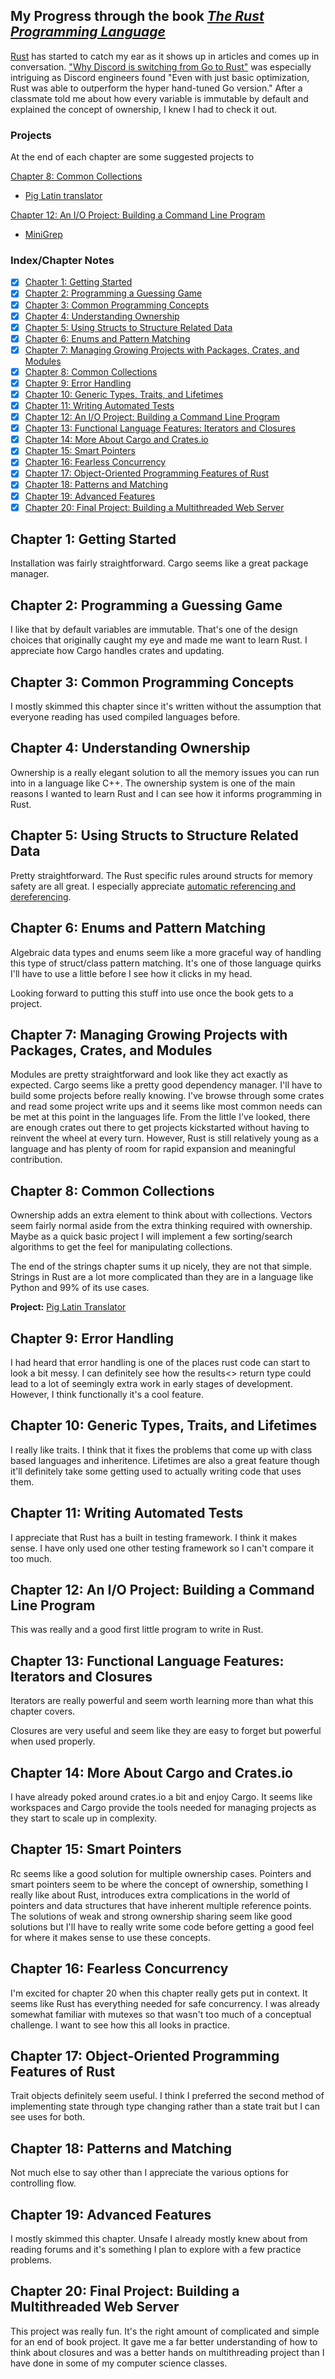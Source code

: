 ## My Progress through the book _[The Rust Programming Language](https://doc.rust-lang.org/book/title-page.html)_

[Rust](https://www.rust-lang.org/) has started to catch my ear as it shows up in articles and comes up in conversation.
 ["Why Discord is switching from Go to Rust"](https://blog.discord.com/why-discord-is-switching-from-go-to-rust-a190bbca2b1f) was especially intriguing as Discord engineers found "Even with just basic optimization, Rust was able to outperform the hyper hand-tuned Go version." After a classmate told me about how every variable is immutable by default and explained the concept of ownership, I knew I had to check it out.

 ### Projects

 At the end of each chapter are some suggested projects to

 [Chapter 8: Common Collections](#chapter-8-common-collections)
 - [Pig Latin translator](./chapter_8/pig_latin/)

 [Chapter 12: An I/O Project: Building a Command Line Program](#chapter-12-an-io-project-building-a-command-line-program)
 - [MiniGrep](./chapter_12/minigrep/)

### Index/Chapter Notes
- [x] [Chapter 1: Getting Started](#chapter-1-getting-started)
- [x] [Chapter 2: Programming a Guessing Game](#chapter-2-programming-a-guessing-game)
- [x] [Chapter 3: Common Programming Concepts](#chapter-3-common-programming-concepts)
- [x] [Chapter 4: Understanding Ownership](#chapter-4-understanding-ownership)
- [x] [Chapter 5: Using Structs to Structure Related Data](#chapter-5-using-structs-to-structure-related-data)
- [x] [Chapter 6: Enums and Pattern Matching](#chapter-6-nums-and-pattern-matching)
- [x] [Chapter 7: Managing Growing Projects with Packages, Crates, and Modules](#chapter-7-managing-growing-projects-with-packages-crates-and-modules)
- [x] [Chapter 8: Common Collections](#chapter-8-common-collections)
- [x] [Chapter 9: Error Handling](#chapter-9-error-handling)
- [x] [Chapter 10: Generic Types, Traits, and Lifetimes](#chapter-10-generic-types-traits-and-lifetimes)
- [x] [Chapter 11: Writing Automated Tests](#chapter-11-writing-automated-tests)
- [x] [Chapter 12: An I/O Project: Building a Command Line Program](#chapter-12-an-io-project-building-a-command-line-program)
- [x] [Chapter 13: Functional Language Features: Iterators and Closures](#chapter-13-functional-language-features-iterators-and-closures)
- [x] [Chapter 14: More About Cargo and Crates.io](#chapter-14-more-about-cargo-and-cratesio)
- [x] [Chapter 15: Smart Pointers](#chapter-15-smart-pointers)
- [x] [Chapter 16: Fearless Concurrency](#chapter-16-fearless-concurrency)
- [x] [Chapter 17: Object-Oriented Programming Features of Rust](#chapter-17-object-oriented-programming-features-of-rust)
- [x] [Chapter 18: Patterns and Matching](#chapter-18-patterns-and-matching)
- [x] [Chapter 19: Advanced Features](#chapter-19-advanced-features)
- [x] [Chapter 20: Final Project: Building a Multithreaded Web Server](#chapter-20-final-project-building-a-multithreaded-web-server)

## Chapter 1: Getting Started
Installation was fairly straightforward. Cargo seems like a great package manager.

## Chapter 2: Programming a Guessing Game
I like that by default variables are immutable. That's one of the design choices that originally caught my eye and made me want to learn Rust.
I appreciate how Cargo handles crates and updating.

## Chapter 3: Common Programming Concepts
I mostly skimmed this chapter since it's written without the assumption that everyone reading has used compiled languages before.

## Chapter 4: Understanding Ownership

Ownership is a really elegant solution to all the memory issues you can run into in a language like C++. The ownership system is one of the main reasons I wanted to learn Rust and I can see how it informs programming in Rust.

## Chapter 5: Using Structs to Structure Related Data

Pretty straightforward. The Rust specific rules around structs for memory safety are all great. I especially appreciate [automatic referencing and dereferencing](https://doc.rust-lang.org/book/ch05-03-method-syntax.html#wheres-the---operator).

## Chapter 6: Enums and Pattern Matching

Algebraic data types and enums seem like a more graceful way of handling this type of struct/class pattern matching. It's one of those language quirks I'll have to use a little before I see how it clicks in my head.

Looking forward to putting this stuff into use once the book gets to a project.

## Chapter 7: Managing Growing Projects with Packages, Crates, and Modules

Modules are pretty straightforward and look like they act exactly as expected. Cargo seems like a pretty good dependency manager. I'll have to build some projects before really knowing. I've browse through some crates and read some project write ups and it seems like most common needs can be met at this point in the languages life. From the little I've looked, there are enough crates out there to get projects kickstarted without having to reinvent the wheel at every turn. However, Rust is still relatively young as a language and has plenty of room for rapid expansion and meaningful contribution.

## Chapter 8: Common Collections

Ownership adds an extra element to think about with collections. Vectors seem fairly normal aside from the extra thinking required with ownership. Maybe as a quick basic project I will implement a few sorting/search algorithms to get the feel for manipulating collections.

The end of the strings chapter sums it up nicely, they are not that simple. Strings in Rust are a lot more complicated than they are in a language like Python and 99% of its use cases.

**Project:** [Pig Latin Translator](./chapter_8/pig_latin/)

## Chapter 9: Error Handling

I had heard that error handling is one of the places rust code can start to look a bit messy. 
I can definitely see how the results<> return type could lead to a lot of seemingly extra work in early stages of development. However, I think functionally it's a cool feature.

## Chapter 10: Generic Types, Traits, and Lifetimes

I really like traits. I think that it fixes the problems that come up with class based languages and inheritence. Lifetimes are also a great feature though it'll definitely take some getting used to actually writing code that uses them.

## Chapter 11: Writing Automated Tests

I appreciate that Rust has a built in testing framework. I think it makes sense. I have only used one other testing framework so I can't compare it too much.

## Chapter 12: An I/O Project: Building a Command Line Program

This was really and a good first little program to write in Rust. 

## Chapter 13: Functional Language Features: Iterators and Closures

Iterators are really powerful and seem worth learning more than what this chapter covers.

Closures are very useful and seem like they are easy to forget but powerful when used properly.

## Chapter 14: More About Cargo and Crates.io

I have already poked around crates.io a bit and enjoy Cargo. It seems like workspaces and Cargo provide the tools needed for managing projects as they start to scale up in complexity.

## Chapter 15: Smart Pointers

Rc<T> seems like a good solution for multiple ownership cases. Pointers and smart pointers seem to be where the concept of ownership, something I really like about Rust, introduces extra complications in the world of pointers and data structures that have inherent multiple reference points. The solutions of weak and strong ownership sharing seem like good solutions but I'll have to really write some code before getting a good feel for where it makes sense to use these concepts.

## Chapter 16: Fearless Concurrency

I'm excited for chapter 20 when this chapter really gets put in context. It seems like Rust has everything needed for safe concurrency. I was already somewhat familiar with mutexes so that wasn't too much of a conceptual challenge. I want to see how this all looks in practice.

## Chapter 17: Object-Oriented Programming Features of Rust

Trait objects definitely seem useful. I think I preferred the second method of implementing state through type changing rather than a state trait but I can see uses for both.

## Chapter 18: Patterns and Matching

Not much else to say other than I appreciate the various options for controlling flow.

## Chapter 19: Advanced Features

I mostly skimmed this chapter. Unsafe I already mostly knew about from reading forums and it's something I plan to explore with a few practice problems. 

## Chapter 20: Final Project: Building a Multithreaded Web Server

This project was really fun. It's the right amount of complicated and simple for an end of book project. It gave me a far better understanding of how to think about closures and was a better hands on multithreading project than I have done in some of my computer science classes.
